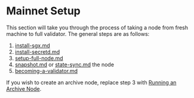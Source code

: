 # Mainnet Setup

This section will take you through the process of taking a node from fresh machine to full validator. The general steps are as follows:

1. [install-sgx.md](../testnet/install-sgx.md "mention")
2. [install-secretd.md](install-secretd.md "mention")
3. [setup-full-node.md](setup-full-node.md "mention")
4. [snapshot.md](../../setting-up-a-node-validator/node-setup/snapshot.md "mention") or [state-sync.md](state-sync.md "mention") the node
5. [becoming-a-validator.md](becoming-a-validator.md "mention")

If you wish to create an archive node, replace step 3 with [Running an Archive Node](../sentry-archive-and-ibc-node-setup/archive-nodes.md).
